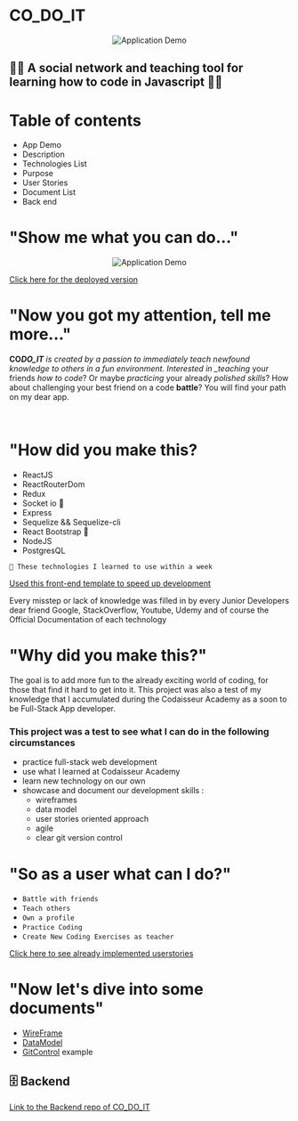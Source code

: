 # CO_DO_IT

<p align="center">
  <img src="https://media.giphy.com/media/H6nVZGLoJPMHySobLm/giphy.gif?raw=true" alt="Application Demo"/>
  </p>

## 🧑‍🎓 A social network and teaching tool for learning how to code in Javascript 🧑‍🎓

# Table of contents

- App Demo
- Description
- Technologies List
- Purpose
- User Stories
- Document List
- Back end


# "Show me what you can do..."

<p align="center">
  <img src="https://media.giphy.com/media/RGRzuO2pZreUyni9eP/giphy.gif?raw=true" alt="Application Demo"/>
  </p>
  
  [Click here for the deployed version](https://kind-haibt-c4900f.netlify.app/)

# "Now you got my attention, tell me more..."

<strong>CO*DO_IT</strong> is created by a passion to immediately teach newfound knowledge to others in a fun environment. Interested in \_teaching* your friends _how to code_? Or maybe _practicing_ your already _polished skills_? How about challenging your best friend on a code <strong>battle</strong>? You will find your path on my dear app.

<br>

# "How did you make this?

- ReactJS
- ReactRouterDom
- Redux
- Socket io 🦾
- Express
- Sequelize && Sequelize-cli
- React Bootstrap 🦾
- NodeJS
- PostgresQL

`🦾 These technologies I learned to use within a week`

[Used this front-end template to speed up development](https://github.com/Codaisseur/react-redux-jwt-bootstrap-template)

Every misstep or lack of knowledge was filled in by every Junior Developers dear friend Google, StackOverflow, Youtube, Udemy and of course the Official Documentation of each technology
<br>

# "Why did you make this?"

The goal is to add more fun to the already exciting world of coding, for those that find it hard to get into it. This project was also a test of my knowledge that I accumulated during the Codaisseur Academy as a soon to be Full-Stack App developer.

### This project was a test to see what I can do in the following circumstances

- practice full-stack web development
- use what I learned at Codaisseur Academy
- learn new technology on our own
- showcase and document our development skills :
  - wireframes
  - data model
  - user stories oriented approach
  - agile
  - clear git version control

# "So as a user what can I do?"

- `Battle with friends`
- `Teach others`
- `Own a profile`
- `Practice Coding`
- `Create New Coding Exercises as teacher`

[Click here to see already implemented userstories](https://github.com/users/csillagkrisztian/projects/1)

# "Now let's dive into some documents"

- [WireFrame](https://wireframepro.mockflow.com/viewM644fabf2368d79dc80ecee88222f59f31597313639321)
- [DataModel](https://app.lucidchart.com/documents/edit/53bf261f-e8a7-4794-8c9b-bc4622ea92bb/0_0)
- [GitControl](https://github.com/csillagkrisztian/Co_Do_It---front/pull/12) example

## 🗄 Backend

[Link to the Backend repo of CO_DO_IT](https://github.com/csillagkrisztian/Co_Do_It----backend)
